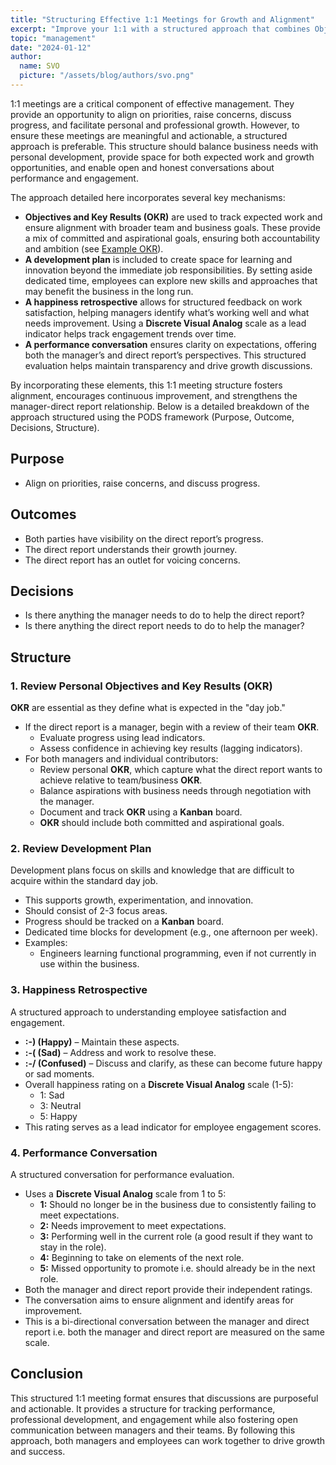 ```yaml
---
title: "Structuring Effective 1:1 Meetings for Growth and Alignment"
excerpt: "Improve your 1:1 with a structured approach that combines Objectives and Key Results, personal development plans, happiness retrospectives, and transparent performance discussions-driving alignment, growth, and stronger communication."
topic: "management"
date: "2024-01-12"
author:
  name: SVO
  picture: "/assets/blog/authors/svo.png"
---
```


1:1 meetings are a critical component of effective management. They provide an opportunity to align on priorities, raise concerns, discuss progress, and facilitate personal and professional growth. However, to ensure these meetings are meaningful and actionable, a structured approach is preferable. This structure should balance business needs with personal development, provide space for both expected work and growth opportunities, and enable open and honest conversations about performance and engagement.

The approach detailed here incorporates several key mechanisms:

- **Objectives and Key Results (OKR)** are used to track expected work and ensure alignment with broader team and business goals. These provide a mix of committed and aspirational goals, ensuring both accountability and ambition (see [Example OKR](engineering-manager-first-90-day-okr)).
- **A development plan** is included to create space for learning and innovation beyond the immediate job responsibilities. By setting aside dedicated time, employees can explore new skills and approaches that may benefit the business in the long run.
- **A happiness retrospective** allows for structured feedback on work satisfaction, helping managers identify what’s working well and what needs improvement. Using a **Discrete Visual Analog** scale as a lead indicator helps track engagement trends over time.
- **A performance conversation** ensures clarity on expectations, offering both the manager’s and direct report’s perspectives. This structured evaluation helps maintain transparency and drive growth discussions.

By incorporating these elements, this 1:1 meeting structure fosters alignment, encourages continuous improvement, and strengthens the manager-direct report relationship. Below is a detailed breakdown of the approach structured using the PODS framework (Purpose, Outcome, Decisions, Structure).

## Purpose

- Align on priorities, raise concerns, and discuss progress.

## Outcomes

- Both parties have visibility on the direct report’s progress.
- The direct report understands their growth journey.
- The direct report has an outlet for voicing concerns.

## Decisions

- Is there anything the manager needs to do to help the direct report?
- Is there anything the direct report needs to do to help the manager?

## Structure

### 1. Review Personal Objectives and Key Results (OKR)

**OKR** are essential as they define what is expected in the "day job."

- If the direct report is a manager, begin with a review of their team **OKR**.
  - Evaluate progress using lead indicators.
  - Assess confidence in achieving key results (lagging indicators).
- For both managers and individual contributors:
  - Review personal **OKR**, which capture what the direct report wants to achieve relative to team/business **OKR**.
  - Balance aspirations with business needs through negotiation with the manager.
  - Document and track **OKR** using a **Kanban** board.
  - **OKR** should include both committed and aspirational goals.

### 2. Review Development Plan

Development plans focus on skills and knowledge that are difficult to acquire within the standard day job.

- This supports growth, experimentation, and innovation.
- Should consist of 2-3 focus areas.
- Progress should be tracked on a **Kanban** board.
- Dedicated time blocks for development (e.g., one afternoon per week).
- Examples:
  - Engineers learning functional programming, even if not currently in use within the business.

### 3. Happiness Retrospective

A structured approach to understanding employee satisfaction and engagement.

- **:-) (Happy)** – Maintain these aspects.
- **:-( (Sad)** – Address and work to resolve these.
- **:-/ (Confused)** – Discuss and clarify, as these can become future happy or sad moments.
- Overall happiness rating on a **Discrete Visual Analog** scale (1-5):
  - 1: Sad
  - 3: Neutral
  - 5: Happy
- This rating serves as a lead indicator for employee engagement scores.

### 4. Performance Conversation

A structured conversation for performance evaluation.

- Uses a **Discrete Visual Analog** scale from 1 to 5:
  - **1:** Should no longer be in the business due to consistently failing to meet expectations.
  - **2:** Needs improvement to meet expectations.
  - **3:** Performing well in the current role (a good result if they want to stay in the role).
  - **4:** Beginning to take on elements of the next role.
  - **5:** Missed opportunity to promote i.e. should already be in the next role.
- Both the manager and direct report provide their independent ratings.
- The conversation aims to ensure alignment and identify areas for improvement.
- This is a bi-directional conversation between the manager and direct report i.e. both the manager and direct report are measured on the same scale.

## Conclusion

This structured 1:1 meeting format ensures that discussions are purposeful and actionable. It provides a structure for tracking performance, professional development, and engagement while also fostering open communication between managers and their teams. By following this approach, both managers and employees can work together to drive growth and success.

